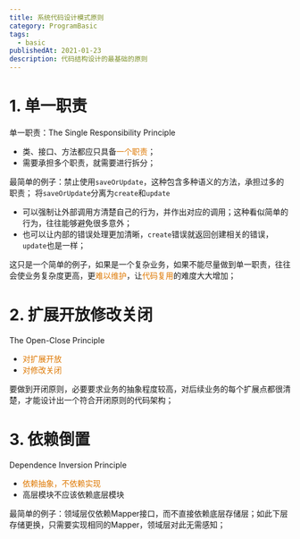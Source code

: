 ```yaml
---
title: 系统代码设计模式原则
category: ProgramBasic
tags:
  - basic
publishedAt: 2021-01-23
description: 代码结构设计的最基础的原则
---
```

# 1. 单一职责

单一职责：The Single Responsibility Principle

- 类、接口、方法都应只具备<font color="#de7802">一个职责</font>；
- 需要承担多个职责，就需要进行拆分；

最简单的例子：禁止使用`saveOrUpdate`，这种包含多种语义的方法，承担过多的职责；
将`saveOrUpdate`分离为`create`和`update`
- 可以强制让外部调用方清楚自己的行为，并作出对应的调用；这种看似简单的行为，往往能够避免很多意外；
- 也可以让内部的错误处理更加清晰，`create`错误就返回创建相关的错误，`update`也是一样；

这只是一个简单的例子，如果是一个复杂业务，如果不能尽量做到单一职责，往往会使业务复杂度更高，更<font color="#de7802">难以维护</font>，让<font color="#de7802">代码复用</font>的难度大大增加；

# 2. 扩展开放修改关闭

The Open-Close Principle

- <font color="#de7802">对扩展开放</font>
- <font color="#de7802">对修改关闭</font>

要做到开闭原则，必要要求业务的抽象程度较高，对后续业务的每个扩展点都很清楚，才能设计出一个符合开闭原则的代码架构；

# 3. 依赖倒置

Dependence Inversion Principle

- <font color="#de7802">依赖抽象，不依赖实现</font>
- 高层模块不应该依赖底层模块

最简单的例子：领域层仅依赖Mapper接口，而不直接依赖底层存储层；如此下层存储更换，只需要实现相同的Mapper，领域层对此无需感知；
